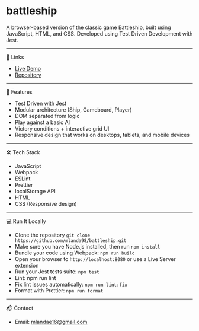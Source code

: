 # battleship

A browser-based version of the classic game Battleship, built using JavaScript, HTML, and CSS. Developed using Test Driven Development with Jest.

---
🔗 Links

- [Live Demo](https://mlanda98.github.io/battleship/)
- [Repository](https://github.com/mlanda98/battleship)

---
📌 Features

- Test Driven with Jest
- Modular architecture (Ship, Gameboard, Player)
- DOM separated from logic
- Play against a basic AI
- Victory conditions + interactive grid UI
- Responsive design that works on desktops, tablets, and mobile devices

---

🛠️ Tech Stack

- JavaScript
- Webpack
- ESLint
- Prettier
- localStorage API
- HTML
- CSS (Responsive design)

---

💻 Run It Locally

- Clone the repository
  `git clone https://github.com/mlanda98/battleship.git`
- Make sure you have Node.js installed, then run `npm install`
- Bundle your code using Webpack: `npm run build`
- Open your browser to `http://localhost:8080` or use a Live Server extension
- Run your Jest tests suite: `npm test`
- Lint: npm run lint
- Fix lint issues automatically: `npm run lint:fix`
- Format with Prettier: `npm run format`

---

📬 Contact

- Email: mlandae16@gmail.com

